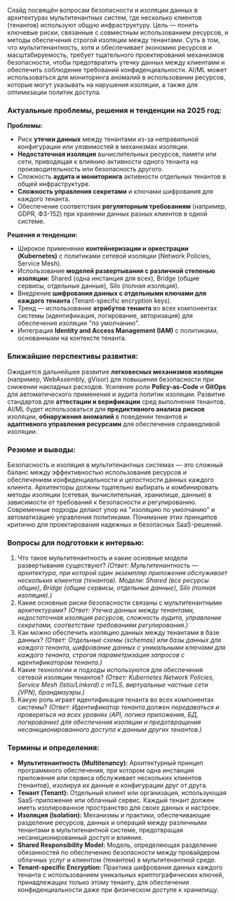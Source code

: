 Слайд посвящён вопросам безопасности и изоляции данных в архитектурах мультитенантных систем, где несколько клиентов (тенантов) используют общую инфраструктуру. Цель — понять ключевые риски, связанные с совместным использованием ресурсов, и методы обеспечения строгой изоляции между тенантами. Суть в том, что мультитенантность, хотя и обеспечивает экономию ресурсов и масштабируемость, требует тщательного проектирования механизмов безопасности, чтобы предотвратить утечку данных между клиентами и обеспечить соблюдение требований конфиденциальности. AI/ML может использоваться для мониторинга аномалий в использовании ресурсов, которые могут указывать на нарушения изоляции, а также для оптимизации политик доступа.

### **Актуальные проблемы, решения и тенденции на 2025 год:**
**Проблемы:**
*   Риск **утечки данных** между тенантами из-за неправильной конфигурации или уязвимостей в механизмах изоляции.
*   **Недостаточная изоляция** вычислительных ресурсов, памяти или сети, приводящая к влиянию активности одного тенанта на производительность или безопасность другого.
*   Сложность **аудита и мониторинга** активности отдельных тенантов в общей инфраструктуре.
*   **Сложность управления секретами** и ключами шифрования для каждого тенанта.
*   Обеспечение соответствия **регуляторным требованиям** (например, GDPR, ФЗ-152) при хранении данных разных клиентов в одной системе.

**Решения и тенденции:**
*   Широкое применение **контейнеризации и оркестрации (Kubernetes)** с политиками сетевой изоляции (Network Policies, Service Mesh).
*   Использование **моделей развертывания с различной степенью изоляции**: Shared (одна инстанция для всех), Bridge (общие сервисы, отдельные данные), Silo (полная изоляция).
*   Внедрение **шифрования данных с отдельными ключами для каждого тенанта** (Tenant-specific encryption keys).
*   Тренд — использование **атрибутов тенанта** во всех компонентах системы (идентификация, логирование, авторизация) для обеспечения изоляции "по умолчанию".
*   Интеграция **Identity and Access Management (IAM)** с политиками, основанными на контексте тенанта.

### **Ближайшие перспективы развития:**
Ожидается дальнейшее развитие **легковесных механизмов изоляции** (например, WebAssembly, gVisor) для повышения безопасности при снижении накладных расходов. Усиление роли **Policy-as-Code** и **GitOps** для автоматического применения и аудита политик изоляции. Развитие стандартов для **аттестации и верификации** сред выполнения тенантов. AI/ML будет использоваться для **предиктивного анализа рисков** изоляции, **обнаружения аномалий** в поведении тенантов и **адаптивного управления ресурсами** для обеспечения справедливой изоляции.

### **Резюме и выводы:**
Безопасность и изоляция в мультитенантных системах — это сложный баланс между эффективностью использования ресурсов и обеспечением конфиденциальности и целостности данных каждого клиента. Архитекторы должны тщательно выбирать и комбинировать методы изоляции (сетевая, вычислительная, хранилище, данные) в зависимости от требований к безопасности и регулированию. Современные подходы делают упор на "изоляцию по умолчанию" и автоматизацию управления политиками. Понимание этих принципов критично для проектирования надежных и безопасных SaaS-решений.

### **Вопросы для подготовки к интервью:**
1.  Что такое мультитенантность и какие основные модели развертывания существуют? *(Ответ: Мультитенантность — архитектура, при которой один экземпляр приложения обслуживает нескольких клиентов (тенантов). Модели: Shared (все ресурсы общие), Bridge (общие сервисы, отдельные данные), Silo (полная изоляция).)*
2.  Какие основные риски безопасности связаны с мультитенантными архитектурами? *(Ответ: Утечка данных между тенантами, недостаточная изоляция ресурсов, сложность аудита, управление секретами, соответствие требованиям регулирования.)*
3.  Как можно обеспечить изоляцию данных между тенантами в базе данных? *(Ответ: Отдельные схемы (schemas) или базы данных для каждого тенанта, шифрование данных с уникальными ключами для каждого тенанта, строгая параметризация запросов с идентификатором тенанта.)*
4.  Какие технологии и подходы используются для обеспечения сетевой изоляции тенантов? *(Ответ: Kubernetes Network Policies, Service Mesh (Istio/Linkerd) с mTLS, виртуальные частные сети (VPN), брандмауэры.)*
5.  Какую роль играет идентификация тенанта во всех компонентах системы? *(Ответ: Идентификатор тенанта должен передаваться и проверяться на всех уровнях (API, логика приложения, БД, логирование) для обеспечения изоляции и предотвращения несанкционированного доступа к данным других тенантов.)*

### **Термины и определения:**
*   **Мультитенантность (Multitenancy):** Архитектурный принцип программного обеспечения, при котором одна инстанция приложения или сервиса обслуживает нескольких клиентов (тенантов), изолируя их данные и конфигурации друг от друга.
*   **Тенант (Tenant):** Отдельный клиент или организация, использующая SaaS-приложение или облачный сервис. Каждый тенант должен иметь изолированное пространство для своих данных и настроек.
*   **Изоляция (Isolation):** Механизмы и практики, обеспечивающие разделение ресурсов, данных и операций между различными тенантами в мультитенантной системе, предотвращая несанкционированный доступ и влияние.
*   **Shared Responsibility Model:** Модель, определяющая разделение обязанностей по обеспечению безопасности между провайдером облачных услуг и клиентом (тенантом) в мультитенантной среде.
*   **Tenant-specific Encryption:** Практика шифрования данных каждого тенанта с использованием уникальных криптографических ключей, принадлежащих только этому тенанту, для обеспечения конфиденциальности даже при физическом доступе к хранилищу.